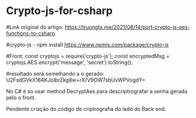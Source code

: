 # Crypto-js-for-csharp

#Link original do artigo:
https://truongtx.me/2021/08/14/port-crypto-js-aes-functions-to-csharp

#crypto-js - npm install
https://www.npmjs.com/package/crypto-js

#Front:
const cryptojs = require('crypto-js');
const encryptedMsg = cryptojs.AES.encrypt('message', 'secret').toString();

#resultado será semelhando a o gerado:
U2FsdGVkX184KJolbrZkg8w+rX/V9OW7sbUvWPVogdY=

No C# é so usar method DecryptAes para descriptrografar a senha gerada pelo o front. 

Pendente criação do código de criptrografia do lado do Back end. 
